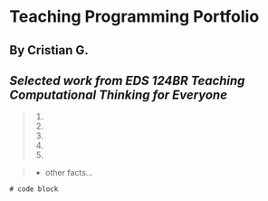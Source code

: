 # **Teaching Programming Portfolio**
## By Cristian G.
_**Selected work from EDS 124BR Teaching Computational Thinking for Everyone**_
---
> 1. 
> 2. 
> 3. 
> 4. 
> 5. 

> - other facts...

```
# code block
```
